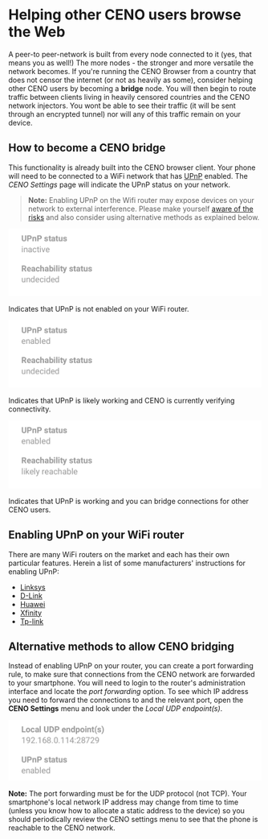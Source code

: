 # Helping other CENO users browse the Web

A peer-to peer-network is built from every node connected to it (yes, that means you as well!) The more nodes - the stronger and more versatile the network becomes. If you're running the CENO Browser from a country that does not censor the internet (or not as heavily as some), consider helping other CENO users by becoming a **bridge** node. You will then begin to route traffic between clients living in heavily censored countries and the CENO network injectors. You wont be able to see their traffic (it will be sent through an encrypted tunnel) nor will any of this traffic remain on your device. 

## How to become a CENO bridge

This functionality is already built into the CENO browser client. Your phone will need to be connected to a WiFi network that has [UPnP][] enabled. The *CENO Settings* page will indicate the UPnP status on your network.

[UPnP]: https://en.wikipedia.org/wiki/Universal_Plug_and_Play

> **Note:** Enabling UPnP on the Wifi router may expose devices on your network to external interference. Please make yourself [aware of the risks][upnp-risks] and also consider using alternative methods as explained below.

[upnp-risks]: https://www.howtogeek.com/122487/htg-explains-is-upnp-a-security-risk

![Figure: UPnP not enabled](images/upnp-no.png)

Indicates that UPnP is not enabled on your WiFi router.

![Figure: UPnP likely enabled](images/upnp-maybe.png)

Indicates that UPnP is likely working and CENO is currently verifying connectivity.

![Figure: UPnP enabled](images/upnp-yes.png)

Indicates that UPnP is working and you can bridge connections for other CENO users.

## Enabling UPnP on your WiFi router

There are many WiFi routers on the market and each has their own particular features. Herein a list of some manufacturers' instructions for enabling UPnP:

* [Linksys](https://www.linksys.com/us/support-article?articleNum=138290)
* [D-Link](https://eu.dlink.com/uk/en/support/faq/routers/wired-routers/di-series/how-do-i-enable-upnp-on-my-router)
* [Huawei](https://consumer.huawei.com/ph/support/content/en-us00275342/)
* [Xfinity](https://www.xfinity.com/support/articles/configure-device-discovery-for-wifi)
* [Tp-link](https://community.tp-link.com/us/home/kb/detail/348)

## Alternative methods to allow CENO bridging

Instead of enabling UPnP on your router, you can create a port forwarding rule, to make sure that connections from the CENO network are forwarded to your smartphone. You will need to login to the router's administration interface and locate the *port forwarding* option. To see which IP address you need to forward the connections to and the relevant port, open the **CENO Settings** menu and look under the *Local UDP endpoint(s)*. 

![Figure: Local UDP endpoints](images/udp-port.png)

**Note:** The port forwarding must be for the UDP protocol (not TCP). Your smartphone's local network IP address may change from time to time (unless you know how to allocate a static address to the device) so you should periodically review the CENO settings menu to see that the phone is reachable to the CENO network. 
